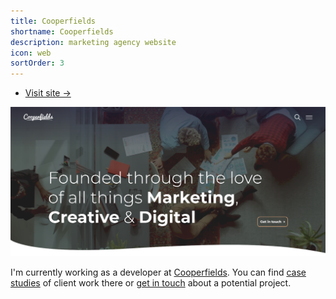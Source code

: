 ```yaml
---
title: Cooperfields
shortname: Cooperfields
description: marketing agency website
icon: web
sortOrder: 3
---
```


- [Visit site &rarr;](https://cooperfields.co.uk)

![Cooperfields website](../../assets/projectImages/cooperfields.png)

I'm currently working as a developer at [Cooperfields](https://cooperfields.co.uk/). You can find [case studies](https://cooperfields.co.uk/case-studies/) of client work there or [get in touch](https://cooperfields.co.uk/contact/) about a potential project.